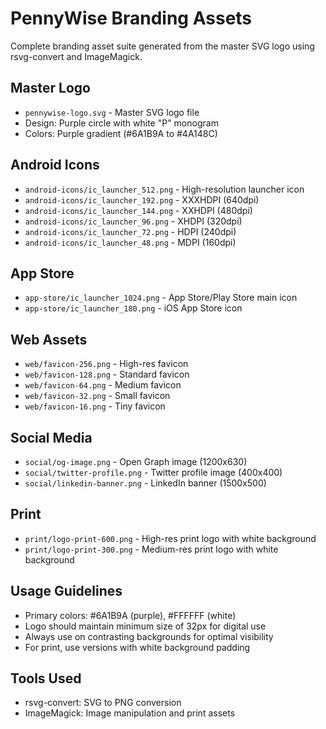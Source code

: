 # PennyWise Branding Assets

Complete branding asset suite generated from the master SVG logo using rsvg-convert and ImageMagick.

## Master Logo
- `pennywise-logo.svg` - Master SVG logo file
- Design: Purple circle with white "P" monogram
- Colors: Purple gradient (#6A1B9A to #4A148C)

## Android Icons
- `android-icons/ic_launcher_512.png` - High-resolution launcher icon
- `android-icons/ic_launcher_192.png` - XXXHDPI (640dpi)
- `android-icons/ic_launcher_144.png` - XXHDPI (480dpi)
- `android-icons/ic_launcher_96.png` - XHDPI (320dpi)
- `android-icons/ic_launcher_72.png` - HDPI (240dpi)
- `android-icons/ic_launcher_48.png` - MDPI (160dpi)

## App Store
- `app-store/ic_launcher_1024.png` - App Store/Play Store main icon
- `app-store/ic_launcher_180.png` - iOS App Store icon

## Web Assets
- `web/favicon-256.png` - High-res favicon
- `web/favicon-128.png` - Standard favicon
- `web/favicon-64.png` - Medium favicon
- `web/favicon-32.png` - Small favicon
- `web/favicon-16.png` - Tiny favicon

## Social Media
- `social/og-image.png` - Open Graph image (1200x630)
- `social/twitter-profile.png` - Twitter profile image (400x400)
- `social/linkedin-banner.png` - LinkedIn banner (1500x500)

## Print
- `print/logo-print-600.png` - High-res print logo with white background
- `print/logo-print-300.png` - Medium-res print logo with white background

## Usage Guidelines
- Primary colors: #6A1B9A (purple), #FFFFFF (white)
- Logo should maintain minimum size of 32px for digital use
- Always use on contrasting backgrounds for optimal visibility
- For print, use versions with white background padding

## Tools Used
- rsvg-convert: SVG to PNG conversion
- ImageMagick: Image manipulation and print assets